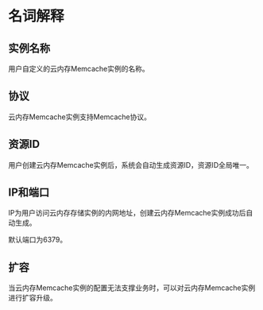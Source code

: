 # 名词解释



## 实例名称

用户自定义的云内存Memcache实例的名称。

## 协议

云内存Memcache实例支持Memcache协议。

## 资源ID

用户创建云内存Memcache实例后，系统会自动生成资源ID，资源ID全局唯一。

## IP和端口

IP为用户访问云内存存储实例的内网地址，创建云内存Memcache实例成功后自动生成。

默认端口为6379。

## 扩容

当云内存Memcache实例的配置无法支撑业务时，可以对云内存Memcache实例进行扩容升级。
